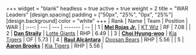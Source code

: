 +++
widget = "blank"
headless = true
active = true
weight = 2
title = "WAR Leaders"
[design.spacing]
padding = ["50px", "25%", "0px", "25%"]
[design.background]
color = "white"
+++
| Rank | Name | Team | Position | WAR |
| :---: | --- | --- | ------- | -- |
| 1 | [**Mel Rojas Jr.**](/players/11380) | [KT Wiz](/teams/KTWiz) | RF | 7.08 |
| 2 | [**Dan Straily**](/players/13648) | [Lotte Giants](/teams/LotteGiants) | RHP | 6.49 |
| 3 | [**Choi Hyung-woo**](/players/1349) | [Kia Tigers](/teams/KiaTigers) | OF | 5.73 |
| 4 | [**Raul Alcántara**](/players/12997) | [Doosan Bears](/teams/DoosanBears) | RHP | 5.56 |
| 5 | [**Aaron Brooks**](/players/13760) | [Kia Tigers](/teams/KiaTigers) | RHP | 5.56 |
